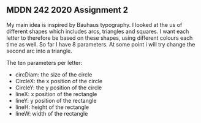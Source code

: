 ## MDDN 242 2020 Assignment 2

My main idea is inspired by Bauhaus typography. I looked at the us of different shapes which includes arcs, triangles and squares. I want each letter to therefore be based on these shapes, using different colours each time as well. So far I have 8 parameters. At some point i will try change the second arc into a triangle. 


The ten parameters per letter:

- circDiam: the size of the circle
- CircleX: the x position of the circle
- CircleY: the y position of the circle 
- lineX: x position of the rectangle 
- lineY: y position of the rectangle 
- lineH: height of the rectangle 
- lineW: width of the rectangle 


